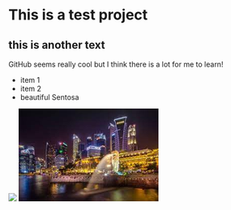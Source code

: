 # This is a test project

## this is another text

GitHub seems really cool but I think there is a lot for me to learn!

* item 1
* item 2
* beautiful Sentosa

![](sentosa.jpg)
![](Merlion.jpg)
